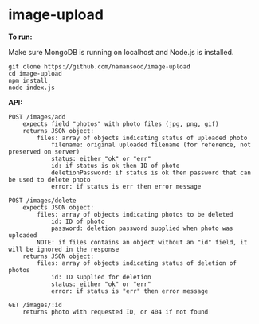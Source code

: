 # image-upload

**To run:**

Make sure MongoDB is running on localhost and Node.js is installed.

    git clone https://github.com/namansood/image-upload
    cd image-upload
    npm install
    node index.js

**API:**

	POST /images/add
		expects field "photos" with photo files (jpg, png, gif)
		returns JSON object:
			files: array of objects indicating status of uploaded photo
				filename: original uploaded filename (for reference, not preserved on server)
				status: either "ok" or "err"
				id: if status is ok then ID of photo
				deletionPassword: if status is ok then password that can be used to delete photo
				error: if status is err then error message

	POST /images/delete
		expects JSON object:
			files: array of objects indicating photos to be deleted
				id: ID of photo
				password: deletion password supplied when photo was uploaded
			NOTE: if files contains an object without an "id" field, it will be ignored in the response
		returns JSON object:
			files: array of objects indicating status of deletion of photos
				id: ID supplied for deletion
				status: either "ok" or "err"
				error: if status is "err" then error message

	GET /images/:id
		returns photo with requested ID, or 404 if not found